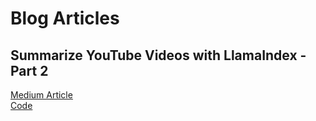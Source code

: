 # Blog Articles

## Summarize YouTube Videos with LlamaIndex - Part 2
[Medium Article](https://medium.com/@bSharpML/summarize-youtube-videos-with-llamaindex-part-2-baaac5a7d0cd)  
[Code](https://github.com/bSharpCyclist/blogs/blob/main/llama-index/Youtube-Llama-Index.html)
